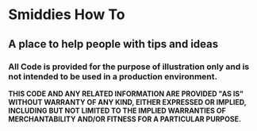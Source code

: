 # Smiddies How To 

## A place to help people with tips and ideas

### All Code is provided for the purpose of illustration only and is not intended to be used in a production environment.

**THIS CODE AND ANY RELATED INFORMATION ARE PROVIDED "AS IS" WITHOUT WARRANTY OF ANY KIND, EITHER EXPRESSED OR IMPLIED, INCLUDING BUT NOT LIMITED TO THE IMPLIED WARRANTIES OF MERCHANTABILITY AND/OR FITNESS FOR A PARTICULAR PURPOSE.**  
